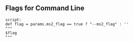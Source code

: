 ## Flags for Command Line

```
script:
def flag = params.ms2_flag == true ? "--ms2_flag" : ''
"""
$flag
"""
```